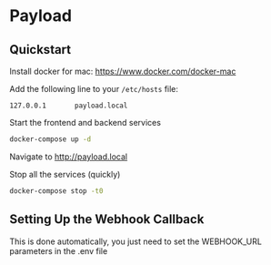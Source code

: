 # Payload

## Quickstart

Install docker for mac: https://www.docker.com/docker-mac

Add the following line to your `/etc/hosts` file:

```
127.0.0.1       payload.local
```

Start the frontend and backend services

```bash
docker-compose up -d
```

Navigate to http://payload.local

Stop all the services (quickly)

```bash
docker-compose stop -t0
```

## Setting Up the Webhook Callback

This is done automatically, you just need to set the WEBHOOK_URL parameters in the .env file
